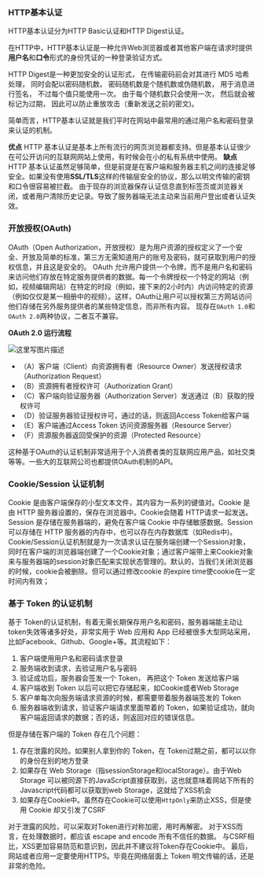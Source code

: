 ### HTTP基本认证

HTTP基本认证分为HTTP Basic认证和HTTP Digest认证。

在HTTP中，HTTP基本认证是一种允许Web浏览器或者其他客户端在请求时提供**用户名**和**口令**形式的身份凭证的一种登录验证方式。

HTTP Digest是一种更加安全的认证形式， 在传输密码前会对其进行 MD5 哈希处理， 同时会配以密码随机数。 密码随机数是个随机数或伪随机数， 用于消息进行签名， 不过每个值只能使用一次。 由于每个随机数只会使用一次， 然后就会被标记为过期， 因此可以防止重放攻击（重新发送之前的密文)。

简单而言，HTTP基本认证就是我们平时在网站中最常用的通过用户名和密码登录来认证的机制。 

**优点** 
HTTP 基本认证是基本上所有流行的网页浏览器都支持。但是基本认证很少在可公开访问的互联网网站上使用，有时候会在小的私有系统中使用。 
**缺点** 
HTTP 基本认证虽然足够简单，但是前提是在客户端和服务器主机之间的连接足够安全。如果没有使用**SSL/TLS**这样的传输层安全的协议，那么以明文传输的密钥和口令很容易被拦截。 
由于现存的浏览器保存认证信息直到标签页或浏览器关闭，或者用户清除历史记录。导致了服务器端无法主动来当前用户登出或者认证失效。

### 开放授权(OAuth)

OAuth（Open Authorization，开放授权）是为用户资源的授权定义了一个安全、开放及简单的标准，第三方无需知道用户的账号及密码，就可获取到用户的授权信息，并且这是安全的。
OAuth 允许用户提供一个令牌，而不是用户名和密码来访问他们存放在特定服务提供者的数据。每一个令牌授权一个特定的网站（例如，视频编辑网站）在特定的时段（例如，接下来的2小时内）内访问特定的资源（例如仅仅是某一相册中的视频）。这样，OAuth让用户可以授权第三方网站访问他们存储在另外服务提供者的某些特定信息，而非所有内容。 
现存在`OAuth 1.0`和`OAuth 2.0`两种协议，二者互不兼容。 

**OAuth 2.0 运行流程**

![这里写图片描述](http://img.blog.csdn.net/20170314181148950?watermark/2/text/aHR0cDovL2Jsb2cuY3Nkbi5uZXQvcXE2NzMzMTg1MjI=/font/5a6L5L2T/fontsize/400/fill/I0JBQkFCMA==/dissolve/70/gravity/SouthEast)

- （A）客户端（Client）向资源拥有者（Resource Owner）发送授权请求（Authorization Request）
- （B）资源拥有者授权许可（Authorization Grant）
- （C）客户端向验证服务器（Authorization Server）发送通过（B）获取的授权许可
- （D）验证服务器验证授权许可，通过的话，则返回Access Token给客户端
- （E）客户端通过Access Token 访问资源服务器（Resource Server）
- （F）资源服务器返回受保护的资源（Protected Resource）

这种基于OAuth的认证机制非常适用于个人消费者类的互联网应用产品，如社交类等等。一些大的互联网公司也都提供OAuth机制的API。

### Cookie/Session 认证机制

Cookie 是由客户端保存的小型文本文件，其内容为一系列的键值对。Cookie 是由 HTTP 服务器设置的，保存在浏览器中。Cookie会随着 HTTP请求一起发送。 
Session 是存储在服务器端的，避免在客户端 Cookie 中存储敏感数据。Session 可以存储在 HTTP 服务器的内存中，也可以存在内存数据库（如Redis中)。 
Cookie/Session认证机制就是为一次请求认证在服务端创建一个Session对象，同时在客户端的浏览器端创建了一个Cookie对象；通过客户端带上来Cookie对象来与服务器端的session对象匹配来实现状态管理的。默认的，当我们关闭浏览器的时候，cookie会被删除。但可以通过修改cookie 的expire time使cookie在一定时间内有效；

### 基于 Token 的认证机制

基于 Token的认证机制，有着无需长期保存用户名和密码，服务器端能主动让token失效等诸多好处，非常实用于 Web 应用和 App 已经被很多大型网站采用，比如Facebook、Github、Google+等。其流程如下： 

1. 客户端使用用户名和密码请求登录 
2. 服务端收到请求，去验证用户名与密码 
3. 验证成功后，服务器会签发一个 Token， 再把这个 Token 发送给客户端 
4. 客户端收到 Token 以后可以把它存储起来，如Cookie或者Web Storage 
5. 客户单每次向服务端请求资源的时候，都需要带着服务器端签发的 Token 
6. 服务器端收到请求，验证客户端请求里面带着的 Token，如果验证成功，就向客户端返回请求的数据；否的话，则返回对应的错误信息。

但是存储在客户端的 Token 存在几个问题： 

1. 存在泄露的风险。如果别人拿到你的 Token，在 Token过期之前，都可以以你的身份在别的地方登录 
2. 如果存在 Web Storage（指sessionStorage和localStorage）。由于Web Storage 可以被同源下的JavaScript直接获取到，这也就意味着网站下所有的Javascript代码都可以获取到web Storage，这就给了XSS机会 
3. 如果存在Cookie中。虽然存在Cookie可以使用`HttpOnly`来防止XSS，但是使用 Cookie 却又引发了CSRF

对于泄露的风险，可以采取对Token进行对称加密，用时再解密。 
对于XSS而言，在处理数据时，都应该 escape and encode 所有不信任的数据。 
与CSRF相比，XSS更加容易防范和意识到，因此并不建议将Token存在Cookie中。 
最后，网站或者应用一定要使用HTTPS。毕竟在网络层面上 Token 明文传输的话，还是非常的危险。